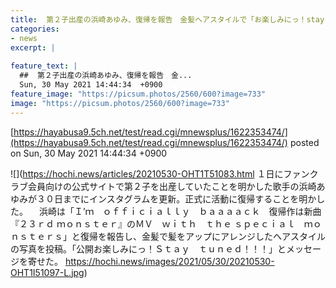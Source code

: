 ```yaml
---
title:  第２子出産の浜崎あゆみ、復帰を報告　金髪ヘアスタイルで「お楽しみにっ！stay tuned！」  
categories:
- news
excerpt: |
  
feature_text: |
  ##  第２子出産の浜崎あゆみ、復帰を報告　金...
  Sun, 30 May 2021 14:44:34  +0900
feature_image: "https://picsum.photos/2560/600?image=733"
image: "https://picsum.photos/2560/600?image=733"
---
```


[https://hayabusa9.5ch.net/test/read.cgi/mnewsplus/1622353474/](https://hayabusa9.5ch.net/test/read.cgi/mnewsplus/1622353474/)
posted on Sun, 30 May 2021 14:44:34  +0900

<!--more-->

![](https://hochi.news/articles/20210530-OHT1T51083.html １日にファンクラブ会員向けの公式サイトで第２子を出産していたことを明かした歌手の浜崎あゆみが３０日までにインスタグラムを更新。正式に活動に復帰することを明かした。 　浜崎は「Ｉ’ｍ　ｏｆｆｉｃｉａｌｌｙ　ｂａａａａｃｋ　復帰作は新曲『２３ｒｄ ｍｏｎｓｔｅｒ』のＭＶ　ｗｉｔｈ　ｔｈｅ ｓｐｅｃｉａｌ　ｍｏｎｓｔｅｒｓ」と復帰を報告し、金髪で髪をアップにアレンジしたヘアスタイルの写真を投稿。「公開お楽しみにっ！Ｓｔａｙ　ｔｕｎｅｄ！！！」とメッセージを寄せた。 https://hochi.news/images/2021/05/30/20210530-OHT1I51097-L.jpg)
